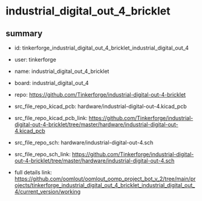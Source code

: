 # industrial_digital_out_4_bricklet
 
## summary 
* id: tinkerforge_industrial_digital_out_4_bricklet_industrial_digital_out_4
* user: tinkerforge
* name: industrial_digital_out_4_bricklet
* board: industrial_digital_out_4
* repo: https://github.com/Tinkerforge/industrial-digital-out-4-bricklet
* src_file_repo_kicad_pcb: hardware/industrial-digital-out-4.kicad_pcb
* src_file_repo_kicad_pcb_link: https://github.com/Tinkerforge/industrial-digital-out-4-bricklet/tree/master/hardware/industrial-digital-out-4.kicad_pcb


* src_file_repo_sch: hardware/industrial-digital-out-4.sch
* src_file_repo_sch_link: https://github.com/Tinkerforge/industrial-digital-out-4-bricklet/tree/master/hardware/industrial-digital-out-4.sch
* full details link: https://github.com/oomlout/oomlout_oomp_project_bot_v_2/tree/main/projects/tinkerforge_industrial_digital_out_4_bricklet_industrial_digital_out_4/current_version/working  








